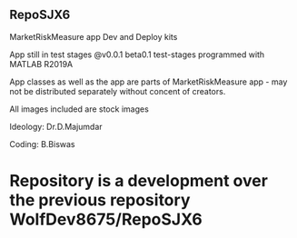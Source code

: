 ## RepoSJX6
MarketRiskMeasure app Dev and Deploy kits 

App still in test stages @v0.0.1 beta0.1 test-stages
programmed with MATLAB R2019A

App classes as well as the app are parts of MarketRiskMeasure app - may not be distributed separately without concent of creators.

All images included are stock images 

Ideology: Dr.D.Majumdar

Coding: B.Biswas

# Repository is a development over the previous repository WolfDev8675/RepoSJX6
